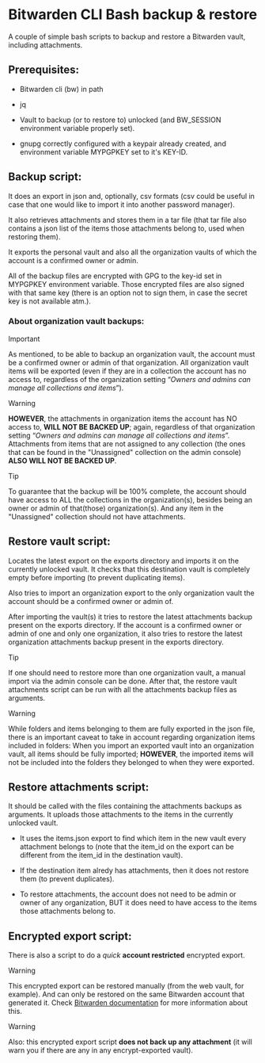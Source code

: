 # Bitwarden CLI Bash backup & restore

A couple of simple bash scripts to backup and restore a Bitwarden vault,
including attachments.

## Prerequisites:

  * Bitwarden cli (bw) in path

  * jq

  * Vault to backup (or to restore to) unlocked (and BW_SESSION environment
    variable properly set).

  * gnupg correctly configured with a keypair already created, and environment
    variable MYPGPKEY set to it's KEY-ID.


## Backup script:

It does an export in json and, optionally, csv formats (csv could be useful in
case that one would like to import it into another password manager).

It also retrieves attachments and stores them in a tar file (that tar file also
contains a json list of the items those attachments belong to, used when
restoring them).

It exports the personal vault and also all the organization vaults of which the
account is a confirmed owner or admin.

All of the backup files are encrypted with GPG to the key-id set in MYPGPKEY
environment variable. Those encrypted files are also signed with that same key
(there is an option not to sign them, in case the secret key is not available
atm.).

### About **organization** vault backups:

> [!IMPORTANT]
As mentioned, to be able to backup an organization vault, the account must be a
confirmed owner or admin of that organization. All organization vault items
will be exported (even if they are in a collection the account has no access
to, regardless of the organization setting “_Owners and admins can manage all
collections and items_”).

> [!WARNING]
**HOWEVER**, the attachments in organization items the account has NO access
to, **WILL NOT BE BACKED UP**; again, regardless of that organization setting
“_Owners and admins can manage all collections and items_”. Attachments from
items that are not assigned to any collection (the ones that can be found in
the "Unassigned" collection on the admin console) **ALSO WILL NOT BE BACKED
UP**.

> [!TIP]
To guarantee that the backup will be 100% complete, the account should have
access to ALL the collections in the organization(s), besides being an owner or
admin of that(those) organization(s). And any item in the "Unassigned"
collection should not have attachments.


## Restore vault script:

Locates the latest export on the exports directory and imports it on the
currently unlocked vault. It checks that this destination vault is completely
empty before importing (to prevent duplicating items).

Also tries to import an organization export to the only organization vault the
account should be a confirmed owner or admin of.

After importing the vault(s) it tries to restore the latest attachments backup
present on the exports directory. If the account is a confirmed owner or admin
of one and only one organization, it also tries to restore the latest
organization attachments backup present in the exports directory.

> [!TIP]
If one should need to restore more than one organization vault, a manual import
via the admin console can be done. After that, the restore vault attachments
script can be run with all the attachments backup files as arguments.

> [!WARNING]
While folders and items belonging to them are fully exported in the json file,
there is an important caveat to take in account regarding organization items
included in folders: When you import an exported vault into an organization
vault, all items should be fully imported; **HOWEVER**, the imported items will
not be included into the folders they belonged to when they were exported.


## Restore attachments script:

It should be called with the files containing the attachments backups as
arguments. It uploads those attachments to the items in the currently unlocked
vault.

  * It uses the items.json export to find which item in the new vault every
    attachment belongs to (note that the item_id on the export can be different
    from the item_id in the destination vault).

  * If the destination item alredy has attachments, then it does not restore
    them (to prevent duplicates).

  * To restore attachments, the account does not need to be admin or owner of
    any organization, BUT it does need to have access to the items those
    attachments belong to.


## Encrypted export script:

There is also a script to do a _quick_ **account restricted** encrypted export.

> [!WARNING]
This encrypted export can be restored manually (from the web vault, for
example). And can only be restored on the same Bitwarden account that generated
it. Check [Bitwarden
documentation](https://bitwarden.com/help/encrypted-export/) for more
information about this.

> [!WARNING]
Also: this encrypted export script **does not back up any attachment** (it will
warn you if there are any in any encrypt-exported vault).


